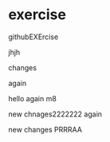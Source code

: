 # exercise
githubEXErcise

jhjh

changes



again

hello again m8


new chnages2222222
again


new changes
PRRRAA
